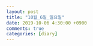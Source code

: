 ```yaml
---
layout: post
title: "10월_6일_일요일"
date: 2019-10-06 4:30:00 +0900
comments: true 
categories: [diary] 
---
```

